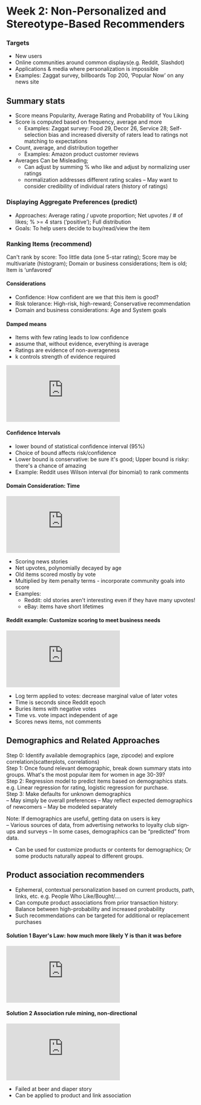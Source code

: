 # Week 2: Non-Personalized and Stereotype-Based Recommenders
### Targets
- New users
- Online communities around common displays(e.g. Reddit, Slashdot)
- Applications & media where personalization is impossible
- Examples: Zaggat survey, billboards Top 200, ‘Popular Now’ on any news site

## Summary stats
- Score means Popularity, Average Rating and Probability of You Liking
- Score is computed based on frequency, average and more
  - Examples: Zaggat survey: Food 29, Decor 26, Service 28; Self-selection bias and increased diversity of raters lead to ratings not matching to expectations
- Count, average, and distribution together
  - Examples: Amazon product customer reviews 
- Averages Can be Misleading; 
  - Can adjust by summing % who like and adjust by normalizing user ratings
  - normalization addresses different rating scales
  – May want to consider credibility of individual raters (history of ratings)
### Displaying Aggregate Preferences (predict)
  - Approaches: Average rating / upvote proportion; Net upvotes / # of likes; % >= 4 stars (‘positive’); Full distribution
  - Goals: To help users decide to buy/read/view the item
### Ranking Items (recommend)
Can't rank by score: Too little data (one 5-star rating); Score may be multivariate (histogram); Domain or business considerations; Item is old; Item is ‘unfavored’
#### Considerations
- Confidence: How confident are we that this item is good?
- Risk tolerance: High-risk, high-reward; Conservative recommendation
- Domain and business considerations: Age and System goals

#### Damped means
- Items with few rating leads to low confidence
- assume that, without evidence, everything is average
- Ratings are evidence of non-averageness
- k controls strength of evidence required

![equation](http://latex.codecogs.com/gif.latex?%5Cfrac%7B%5Csum_%7Bu%7D%5E%7B%20%7D%20r_%7Bui%7D%20&plus;%20k%20%5Cmu%7D%7Bn&plus;k%7D)

#### Confidence Intervals 
- lower bound of statistical confidence interval (95%)
- Choice of bound affects risk/confidence
- Lower bound is conservative: be sure it's good; Upper bound is risky: there's a chance of amazing
- Example: Reddit uses Wilson interval (for binomial) to rank comments

#### Domain Consideration: Time
![equation](http://latex.codecogs.com/png.latex?%5Cfrac%7B%28Up-Down-1%29%5E%7B%5Calpha%7D%7D%7B%28t_%7Bnow%7D-t_%7Bpost%7D%29%5E%5Cgamma%20%7D%5Ctimes%20Penalty)
- Scoring news stories
- Net upvotes, polynomially decayed by age
- Old items scored mostly by vote
- Multiplied by item penalty terms - incorporate community goals into score
- Examples: 
  - Reddit: old stories aren't interesting even if they have many upvotes!
  - eBay: items have short lifetimes

#### Reddit example: Customize scoring to meet business needs 
![equation](http://latex.codecogs.com/png.latex?%5Clog_%7B10%7Dmax%281%2C%20%5Cleft%20%7C%20Upper-Down%20%5Cright%20%7C%29&plus;%5Cfrac%7Bsign%28Upper-Down%29t_%7Bpost%7D%7D%7B45000%7D)
- Log term applied to votes: decrease marginal value of later votes
- Time is seconds since Reddit epoch
- Buries items with negative votes
- Time vs. vote impact independent of age
- Scores news items, not comments

## Demographics and Related Approaches
Step 0: Identify available demographics (age, zipcode) and explore correlation(scatterplots, correlations) <br>
Step 1: Once found relevant demographic, break down summary stats into groups. What's the most popular item for women in age 30-39? <br>
Step 2: Regression model to predict items based on demographics stats. e.g. Linear regression for rating, logistic regression for purchase. <br>
Step 3: Make defaults for unknown demographics<br>
– May simply be overall preferences
– May reflect expected demographics of newcomers
– May be modeled separately

Note: If demographics are useful, getting data on users is key <br>
– Various sources of data, from advertising networks to loyalty club sign‐ups and surveys
– In some cases, demographics can be “predicted” from data.
- Can be used for customize products or contents for demographics; Or some products naturally appeal to different groups. 

## Product association recommenders
- Ephemeral, contextual personalization based on current products, path, links, etc. e.g. People Who Like/Bought/.... <br>
- Can compute product associations from prior transaction history: Balance between high-probability and increased probability
- Such recommendations can be targeted for
additional or replacement purchases

#### Solution 1 Bayer's Law: how much more likely Y is than it was before
![equation](http://latex.codecogs.com/png.latex?%5Cfrac%7BP%28Y%7CX%29%7D%7BP%28Y%29%7D)

#### Solution 2 Association rule mining, non-directional 
![Equation](http://latex.codecogs.com/png.latex?%5Cfrac%7BP%28X%20and%20Y%29%7D%7BP%28X%29*P%28Y%29%7D)
- Failed at beer and diaper story
- Can be applied to product and link association

